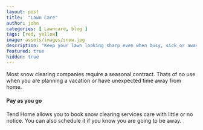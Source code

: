 ```yaml
---
layout: post
title:  "Lawn Care"
author: john
categories: [ Lawncare, blog ]
tags: [red, yellow]
image: assets/images/snow.jpg
description: "Keep your lawn looking sharp even when busy, sick or away."
featured: true
hidden: true
---
```


Most snow clearing companies require a seasonal contract. Thats of no use when you are planning a vacation or have unexpected time away from home.

#### Pay as you go

Tend Home allows you to book snow clearing services care with little or no notice. You can also schedule it if you know you are going to be away.
